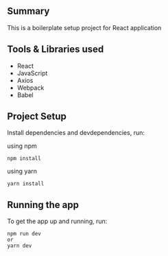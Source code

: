 ## Summary

This is a boilerplate setup project for React application

## Tools & Libraries used

- React
- JavaScript
- Axios
- Webpack
- Babel

## Project Setup

Install dependencies and devdependencies, run:

using npm

```
npm install
```

using yarn

```
yarn install
```

## Running the app

To get the app up and running, run:

```shell
npm run dev
or
yarn dev
```
